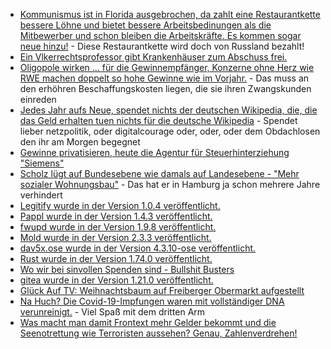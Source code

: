 * [Kommunismus ist in Florida ausgebrochen, da zahlt eine Restaurantkette bessere Löhne und bietet bessere Arbeitsbedinungen als die Mitbewerber und schon bleiben die Arbeitskräfte. Es kommen sogar neue hinzu!](https://blog.fefe.de/?ts=9bab2763) - Diese Restaurantkette wird doch von Russland bezahlt!
* [Ein Vlkerrechtsprofessor gibt Krankenhäuser zum Abschuss frei.](https://blog.fefe.de/?ts=9babf879)
* [Oligopole wirken ... für die Gewinnempfänger, Konzerne ohne Herz wie RWE machen doppelt so hohe Gewinne wie im Vorjahr.](https://blog.fefe.de/?ts=9babc6a7) - Das muss an den erhöhren Beschaffungskosten liegen, die sie ihren Zwangskunden einreden
* [Jedes Jahr aufs Neue, spendet nichts der deutschen Wikipedia, die, die das Geld erhalten tuen nichts für die deutsche Wikipedia](https://blog.fefe.de/?ts=9bac8275) - Spendet lieber netzpolitik, oder digitalcourage oder, oder, oder dem Obdachlosen den ihr am Morgen begegnet
* [Gewinne privatisieren, heute die Agentur für Steuerhinterziehung "Siemens"](https://blog.fefe.de/?ts=9bac8ed9)
* [Scholz lügt auf Bundesebene wie damals auf Landesebene - "Mehr sozialer Wohnungsbau"](https://blog.fefe.de/?ts=9baccbda) - Das hat er in Hamburg ja schon mehrere Jahre verhindert
* [Legitify wurde in der Version 1.0.4 veröffentlicht.](https://github.com/Legit-Labs/legitify/releases/tag/v1.0.4)
* [Pappl wurde in der Version 1.4.3 veröffentlicht.](https://github.com/michaelrsweet/pappl/releases/tag/v1.4.3)
* [fwupd wurde in der Version 1.9.8 veröffentlicht.](https://github.com/fwupd/fwupd/releases/tag/1.9.8)
* [Mold wurde in der Version 2.3.3 veröffentlicht.](https://github.com/rui314/mold/releases/tag/v2.3.3)
* [dav5x.ose wurde in der Version 4.3.10-ose veröffentlicht.](https://github.com/bitfireAT/davx5-ose/releases/tag/v4.3.10-ose)
* [Rust wurde in der Version 1.74.0 veröffentlicht.](https://blog.rust-lang.org/2023/11/16/Rust-1.74.0.html)
* [Wo wir bei sinvollen Spenden sind - Bullshit Busters](https://netzpolitik.org/2023/bullshit-busters-kaempft-mit-uns-gegen-den-bullshit-spendet-jetzt/)
* [gitea wurde in der Version 1.21.0 veröffentlicht.](https://github.com/go-gitea/gitea/releases/tag/v1.21.0)
* [Glück Auf TV: Weihnachtsbaum auf Freiberger Obermarkt aufgestellt](https://www.youtube.com/watch?v=IpKDj68CEE8)
* [Na Huch? Die Covid-19-Impfungen waren mit vollständiger DNA verunreinigt.](https://impfentscheidung.online/nachgewiesen-auch-durch-ein-deutsches-labor-verunreinigungen-der-covid-19-impfungen-mit-vollstaendiger-dna/) - Viel Spaß mit dem dritten Arm
* [Was macht man damit Frontext mehr Gelder bekommt und die Seenotrettung wie Terroristen aussehen? Genau, Zahlenverdrehen!](https://netzpolitik.org/2023/desinformation-innenministerium-verdreht-fakten-zu-geplanter-kriminalisierung-von-seenotrettung/)

